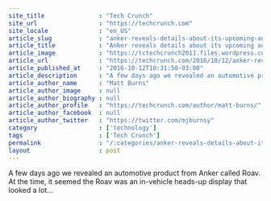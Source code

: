 ```yaml
---
site_title               : "Tech Crunch"
site_url                 : "https://techcrunch.com"
site_locale              : "en_US"
article_slug             : "anker-reveals-details-about-its-upcoming-automotive-brand-roav"
article_title            : "Anker reveals details about its upcoming automotive brand, Roav"
article_image            : "https://tctechcrunch2011.files.wordpress.com/2016/10/screen-shot-2016-10-12-at-1-28-10-pm.png?w=764&h=400&crop=1"
article_url              : "https://techcrunch.com/2016/10/12/anker-reveals-details-about-its-upcoming-automotive-brand-roav/"
article_published_at     : "2016-10-12T10:31:50-03:00"
article_description      : "A few days ago we revealed an automotive product from Anker called Roav. At the time, it seemed the Roav was an in-vehicle heads-up display that looked a lot..."
article_author_name      : "Matt Burns"
article_author_image     : null
article_author_biography : null
article_author_profile   : "https://techcrunch.com/author/matt-burns/"
article_author_facebook  : null
article_author_twitter   : "https://twitter.com/mjburnsy"
category                 : ['technology']
tags                     : ['Tech Crunch']
permalink                : "/:categories/anker-reveals-details-about-its-upcoming-automotive-brand-roav/"
layout                   : post
---
```


A few days ago we revealed an automotive product from Anker called Roav. At the time, it seemed the Roav was an in-vehicle heads-up display that looked a lot...
